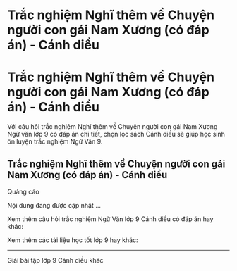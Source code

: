 # Trắc nghiệm Nghĩ thêm về Chuyện người con gái Nam Xương (có đáp án) - Cánh diều

# Trắc nghiệm Nghĩ thêm về Chuyện người con gái Nam Xương (có đáp án) - Cánh diều

Với câu hỏi trắc nghiệm Nghĩ thêm về Chuyện người con gái Nam Xương Ngữ văn lớp 9 có đáp án chi tiết, chọn lọc sách Cánh diều sẽ giúp học sinh ôn luyện trắc nghiệm Ngữ Văn 9.

## Trắc nghiệm Nghĩ thêm về Chuyện người con gái Nam Xương (có đáp án) - Cánh diều

Quảng cáo

Nội dung đang được cập nhật ...

Xem thêm câu hỏi trắc nghiệm Ngữ Văn lớp 9 Cánh diều có đáp án hay khác:

Xem thêm các tài liệu học tốt lớp 9 hay khác:

* * *

Giải bài tập lớp 9 Cánh diều khác
